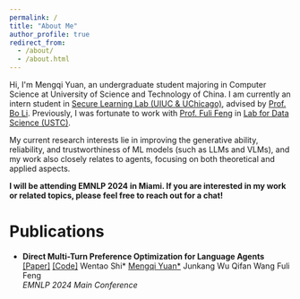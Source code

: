```yaml
---
permalink: /
title: "About Me"
author_profile: true
redirect_from: 
  - /about/
  - /about.html
---
```

Hi, I'm Mengqi Yuan, an undergraduate student majoring in Computer Science at University of Science and Technology of China. I am currently an intern student in [Secure Learning Lab (UIUC &amp; UChicago)](https://aisecure.github.io/GROUP/index.html), advised by [Prof. Bo Li](https://aisecure.github.io/). Previously, I was fortunate to work with [Prof. Fuli Feng](https://fulifeng.github.io/) in [Lab for Data Science (USTC)](https://data-science.ustc.edu.cn/_upload/tpl/14/fe/5374/template5374/tour.html).

My current research interests lie in improving the generative ability, reliability, and trustworthiness of ML models (such as LLMs and VLMs), and my work also closely relates to agents, focusing on both theoretical and applied aspects.

**I will be attending EMNLP 2024 in Miami. If you are interested in my work or related topics, please feel free to reach out for a chat!**

Publications
============

* **Direct Multi-Turn Preference Optimization for Language Agents** [[Paper]](https://openreview.net/forum?id=zGdTGfMC8j) [[Code]](https://github.com/swt-user/DMPO)
  Wentao Shi* <u>Mengqi Yuan*</u> Junkang Wu Qifan Wang Fuli Feng  
  *EMNLP 2024 Main Conference*

